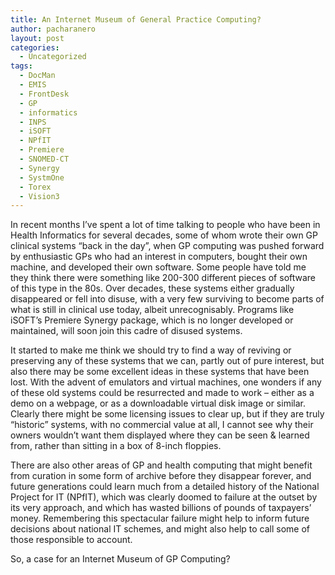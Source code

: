 ```yaml
---
title: An Internet Museum of General Practice Computing?
author: pacharanero
layout: post
categories:
  - Uncategorized
tags:
  - DocMan
  - EMIS
  - FrontDesk
  - GP
  - informatics
  - INPS
  - iSOFT
  - NPfIT
  - Premiere
  - SNOMED-CT
  - Synergy
  - SystmOne
  - Torex
  - Vision3
---
```

In recent months I&#8217;ve spent a lot of time talking to people who have been in Health Informatics for several decades, some of whom wrote their own GP clinical systems &#8220;back in the day&#8221;, when GP computing was pushed forward by enthusiastic GPs who had an interest in computers, bought their own machine, and developed their own software. Some people have told me they think there were something like 200-300 different pieces of software of this type in the 80s. Over decades, these systems either gradually disappeared or fell into disuse, with a very few surviving to become parts of what is still in clinical use today, albeit unrecognisably. Programs like iSOFT&#8217;s Premiere Synergy package, which is no longer developed or maintained, will soon join this cadre of disused systems.

It started to make me think we should try to find a way of reviving or preserving any of these systems that we can, partly out of pure interest, but also there may be some excellent ideas in these systems that have been lost. With the advent of emulators and virtual machines, one wonders if any of these old systems could be resurrected and made to work &#8211; either as a demo on a webpage, or as a downloadable virtual disk image or similar. Clearly there might be some licensing issues to clear up, but if they are truly &#8220;historic&#8221; systems, with no commercial value at all, I cannot see why their owners wouldn&#8217;t want them displayed where they can be seen & learned from, rather than sitting in a box of 8-inch floppies.

There are also other areas of GP and health computing that might benefit from curation in some form of archive before they disappear forever, and future generations could learn much from a detailed history of the National Project for IT (NPfIT), which was clearly doomed to failure at the outset by its very approach, and which has wasted billions of pounds of taxpayers&#8217; money. Remembering this spectacular failure might help to inform future decisions about national IT schemes, and might also help to call some of those responsible to account.

So, a case for an Internet Museum of GP Computing?